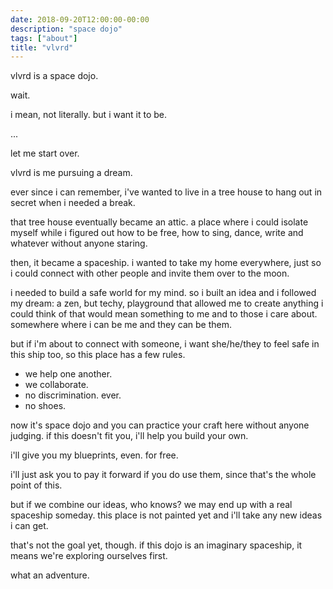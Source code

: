 ```yaml
---
date: 2018-09-20T12:00:00-00:00
description: "space dojo"
tags: ["about"]
title: "vlvrd"
---
```


vlvrd is a space dojo.

wait.

i mean, not literally. but i want it to be.

...

let me start over.

vlvrd is me pursuing a dream.

ever since i can remember, i've wanted to live in a tree house to hang out in
secret when i needed a break.

that tree house eventually became an attic. a place where i could isolate myself
while i figured out how to be free, how to sing, dance, write and whatever
without anyone staring.

then, it became a spaceship. i wanted to take my home everywhere, just so i
could connect with other people and invite them over to the moon.

i needed to build a safe world for my mind. so i built an idea and i followed my
dream: a zen, but techy, playground that allowed me to create anything i could
think of that would mean something to me and to those i care about. somewhere
where i can be me and they can be them.

but if i'm about to connect with someone, i want she/he/they to feel safe in
this ship too, so this place has a few rules.

- we help one another.
- we collaborate.
- no discrimination. ever.
- no shoes.

now it's space dojo and you can practice your craft here without anyone judging.
if this doesn't fit you, i'll help you build your own.

i'll give you my blueprints, even. for free.

i'll just ask you to pay it forward if you do use them, since that's the whole
point of this.

but if we combine our ideas, who knows? we may end up with a real spaceship
someday. this place is not painted yet and i'll take any new ideas i can get.

that's not the goal yet, though. if this dojo is an imaginary spaceship, it
means we're exploring ourselves first.

what an adventure.
